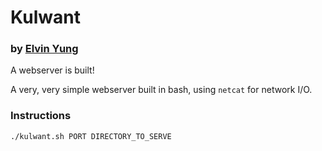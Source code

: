 # Kulwant
### by [Elvin Yung](https://github.com/elvinyung)

A webserver is built!

A very, very simple webserver built in bash, using `netcat` for network I/O.

### Instructions
```shell
./kulwant.sh PORT DIRECTORY_TO_SERVE
```

